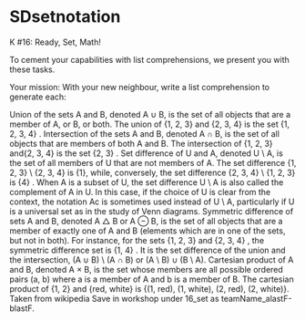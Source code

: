 # SDsetnotation
K #16: Ready, Set, Math!

To cement your capabilities with list comprehensions, we present you with these tasks.

Your mission: With your new neighbour, write a list comprehension to generate each:


Union of the sets A and B, denoted A ∪ B, is the set of all objects that are a member of A, or B, or both. The union of {1, 2, 3} and {2, 3, 4} is the set {1, 2, 3, 4} .
Intersection of the sets A and B, denoted A ∩ B, is the set of all objects that are members of both A and B. The intersection of {1, 2, 3} and{2, 3, 4} is the set {2, 3} .
Set difference of U and A, denoted U \ A, is the set of all members of U that are not members of A. The set difference {1, 2, 3} \ {2, 3, 4} is {1}, while, conversely, the set difference {2, 3, 4} \ {1, 2, 3} is {4} . When A is a subset of U, the set difference U \ A is also called the complement of A in U. In this case, if the choice of U is clear from the context, the notation Ac is sometimes used instead of U \ A, particularly if U is a universal set as in the study of Venn diagrams.
Symmetric difference of sets A and B, denoted A △ B or A ⊖ B, is the set of all objects that are a member of exactly one of A and B (elements which are in one of the sets, but not in both). For instance, for the sets {1, 2, 3} and {2, 3, 4} , the symmetric difference set is {1, 4} . It is the set difference of the union and the intersection, (A ∪ B) \ (A ∩ B) or (A \ B) ∪ (B \ A).
Cartesian product of A and B, denoted A × B, is the set whose members are all possible ordered pairs (a, b) where a is a member of A and b is a member of B. The cartesian product of {1, 2} and {red, white} is {(1, red), (1, white), (2, red), (2, white)}.
Taken from wikipedia
Save in workshop under 16_set as teamName_alastF-blastF.
